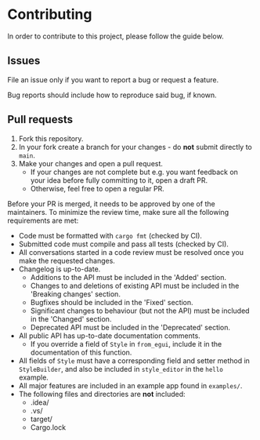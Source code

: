# Contributing

In order to contribute to this project, please follow the guide below.

## Issues

File an issue only if you want to report a bug or request a feature.

Bug reports should include how to reproduce said bug, if known.

## Pull requests

1. Fork this repository.
2. In your fork create a branch for your changes - do **not** submit directly to `main`.
3. Make your changes and open a pull request.
    - If your changes are not complete but e.g. you want feedback on your idea before fully committing to it, open a draft PR.
    - Otherwise, feel free to open a regular PR.

Before your PR is merged, it needs to be approved by one of the maintainers.
To minimize the review time, make sure all the following requirements are met:

- Code must be formatted with `cargo fmt` (checked by CI).
- Submitted code must compile and pass all tests (checked by CI).
- All conversations started in a code review must be resolved once you make the requested changes.
- Changelog is up-to-date.
    - Additions to the API must be included in the 'Added' section.
    - Changes to and deletions of existing API must be included in the 'Breaking changes' section.
    - Bugfixes should be included in the 'Fixed' section.
    - Significant changes to behaviour (but not the API) must be included in the 'Changed' section.
    - Deprecated API must be included in the 'Deprecated' section.
- All public API has up-to-date documentation comments.
    - If you override a field of `Style` in `from_egui`, include it in the documentation of this function.
- All fields of `Style` must have a corresponding field and setter method in `StyleBuilder`, and also be included
  in `style_editor` in the `hello` example.
- All major features are included in an example app found in `examples/`.
- The following files and directories are **not** included:
  - .idea/
  - .vs/
  - target/
  - Cargo.lock
